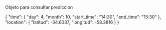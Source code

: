 Objeto para consultar prediccion

{
  "time": {
    "day": 4,
    "month": 10,
    "start_time": "14:30",
    "end_time": "15:30"
  },
  "location": {
    "latitud": -34.6037,
    "longitud": -58.3816
  }
}
